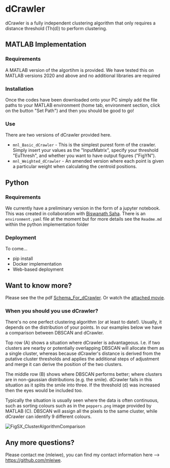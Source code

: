 # dCrawler
dCrawler is a fully independent clustering algorithm that only requires a distance threshold (Th(d)) to perform clustering.
## MATLAB Implementation
### Requirements
A MATLAB version of the algortihm is provided.
We have tested this on MATLAB versions 2020 and above and no additional libraries are required

### Installation
Once the codes have been downloaded onto your PC simply add the file paths to your MATLAB environment (home tab, environment section, click on the button "Set Path") and then you should be good to go!

### Use
There are two versions of dCrawler provided here.
* `mnl_Basic_dCrawler` - This is the simplest purest form of the crawler. Simply insert your values as the "InputMatrix", specify your threshold "EuThresh", and whether you want to have output figures ("FigYN").
* `mnl_Weighted_dCrawler` - An amended version where each point is given a particular weight when calculating the centroid positions.

## Python
### Requirements
We currently have a preliminary version in the form of a jupyter notebook. This was created in collaboration with [Biswanath Saha](https://github.com/Elsword016). There is an `environment.yaml` file at the moment but for more details see the `Readme.md` within the python implementation folder

### Deployment
To come...
* pip install
* Docker implementation
* Web-based deployment

## Want to know more?
Please see the the pdf [Schema_For_dCrawler](https://github.com/mleiwe/dCrawler/blob/main/Schema_For_dCrawler.pdf). Or watch the [attached movie](https://github.com/mleiwe/dCrawler/blob/main/SupplementaryVideo1_dCrawlerDemo.avi).

### When you should you use dCrawler?
There's no one perfect clustering algorithm (or at least to date!). Usually, it depends on the distribution of your points. In our examples below we have a comparison between DBSCAN and dCrawler. 

Top row (A) shows a situation where dCrawler is advantageous. I.e. if two clusters are nearby or potentially overlapping DBSCAN will allocate them as a single cluster, whereas because dCrawler's distance is derived from the putative cluster thresholds and applies the additional steps of adjustment and merge it can derive the position of the two clusters.

The middle row (B) shows where DBSCAN performs better; where clusters are in non-gaussian distributions (e.g. the smile). dCrawler fails in this situation as it splits the smile into three. If the threshold (d) was increased then the eyes would be included too.

Typically the situation is usually seen where the data is often continuous, such as sorting colours such as in the `peppers.png` image provided by MATLAB (C). DBSCAN will assign all the pixels to the same cluster, while dCrawler can identify 9 different colours.

![FigSX_ClusterAlgorithmComparison](https://github.com/mleiwe/dCrawler/assets/29621219/9ba7aa6e-cfd1-425c-b0e7-0fd3c800e96f)

## Any more questions?
Please contact me (mleiwe), you can find my contact information here --> https://github.com/mleiwe.
